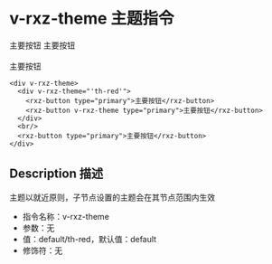 # v-rxz-theme 主题指令
<div v-rxz-theme>
  <div v-rxz-theme="'th-red'">
    <rxz-button type="primary">主要按钮</rxz-button>
    <rxz-button v-rxz-theme type="primary">主要按钮</rxz-button>
  </div>
  <br/>
  <rxz-button type="primary">主要按钮</rxz-button>
</div>


``` vue
<div v-rxz-theme>
  <div v-rxz-theme="'th-red'">
    <rxz-button type="primary">主要按钮</rxz-button>
    <rxz-button v-rxz-theme type="primary">主要按钮</rxz-button>
  </div>
  <br/>
  <rxz-button type="primary">主要按钮</rxz-button>
</div>
```

## Description 描述

主题以就近原则，子节点设置的主题会在其节点范围内生效

+ 指令名称：v-rxz-theme
+ 参数：无
+ 值：default/th-red，默认值：default
+ 修饰符：无
